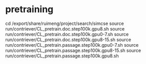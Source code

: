 # pretraining
cd /export/share/ruimeng/project/search/simcse
source run/contriever/CL_pretrain.doc.step100k.gpu8.sh
source run/contriever/CL_pretrain.doc.step100k.gpu0-7.sh
source run/contriever/CL_pretrain.doc.step100k.gpu8-15.sh
source run/contriever/CL_pretrain.passage.step100k.gpu0-7.sh
source run/contriever/CL_pretrain.passage.step100k.gpu8-15.sh
source run/contriever/CL_pretrain.passage.step100k.gpu8.sh
